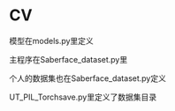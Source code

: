# CV

模型在models.py里定义

主程序在Saberface_dataset.py里

个人的数据集也在Saberface_dataset.py定义

UT_PIL_Torchsave.py里定义了数据集目录
